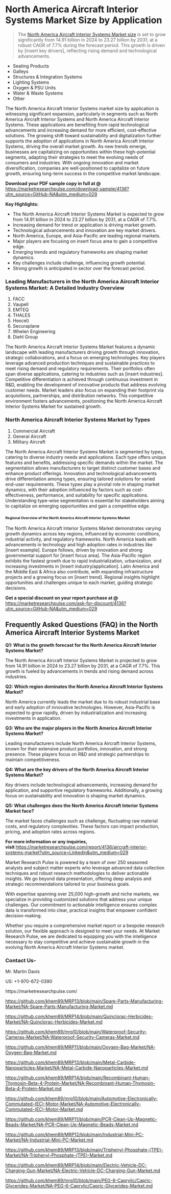 <h1>North America Aircraft Interior Systems Market&nbsp;Size by Application</h1><blockquote><p>The <a href="https://marketresearchpulse.com/download-sample/4136?utm_source=GitHub-NA&amp;utm_medium=029">North America Aircraft Interior Systems Market size</a> is set to grow significantly from 14.91 billion in 2024 to 23.27 billion by 2031, at a robust CAGR of 7.7% during the forecast period. This growth is driven by [insert key drivers], reflecting rising demand and technological advancements.</p></blockquote><ul><li>Seating Products <li> Galleys <li> Structures & Integration Systems <li> Lighting Systems <li> Oxygen & PSU Units <li> Water & Waste Systems <li> Other</li></ul><p>The North America Aircraft Interior Systems market size by application is witnessing significant expansion, particularly in segments such as North America Aircraft Interior Systems and North America Aircraft Interior Systems. These applications are benefiting from rapid technological advancements and increasing demand for more efficient, cost-effective solutions. The growing shift toward sustainability and digitalization further supports the adoption of applications in North America Aircraft Interior Systems, driving the overall market growth. As new trends emerge, businesses are capitalizing on opportunities within these high-potential segments, adapting their strategies to meet the evolving needs of consumers and industries. With ongoing innovation and market diversification, companies are well-positioned to capitalize on future growth, ensuring long-term success in the competitive market landscape.</p><p><strong>Download your PDF sample copy in full at @ </strong><a href="https://marketresearchpulse.com/download-sample/4136?utm_source=GitHub-NA&amp;utm_medium=029">https://marketresearchpulse.com/download-sample/4136?utm_source=GitHub-NA&amp;utm_medium=029</a></p><p><strong>Key Highlights: </strong></p><ul><li>The North America Aircraft Interior Systems Market is expected to grow from 14.91 billion in 2024 to 23.27 billion by 2031, at a CAGR of 7.7%.</li><li>Increasing demand for trend or application is driving market growth.</li><li>Technological advancements and innovation are key market drivers.</li><li>North America, Europe, and Asia-Pacific are leading regional markets.</li><li>Major players are focusing on insert focus area to gain a competitive edge.</li><li>Emerging trends and regulatory frameworks are shaping market dynamics.</li><li>Key challenges include challenge, influencing growth potential.</li><li>Strong growth is anticipated in sector over the forecast period.</li></ul><h3>Leading Manufacturers in the North America Aircraft Interior Systems Market: A Detailed Industry Overview</h3><ol><li>FACC</li><li>Vaupell</li><li>EMTEQ</li><li>THALES</li><li>Hexcel)</li><li>Securaplane</li><li>Whelen Engineering</li><li>Diehl Group</li></ol><div class="flex max-w-full flex-col flex-grow"><div class="min-h-8 text-message flex w-full flex-col items-end gap-2 whitespace-normal break-words [.text-message+&amp;]:mt-5" dir="auto" data-message-author-role="assistant" data-message-id="fd8432e4-4910-450d-b182-61b7bfb0a01f" data-message-model-slug="gpt-4o"><div class="flex w-full flex-col gap-1 empty:hidden first:pt-[3px]"><div class="markdown prose w-full break-words dark:prose-invert light"><p>The North America Aircraft Interior Systems Market features a dynamic landscape with leading manufacturers driving growth through innovation, strategic collaborations, and a focus on emerging technologies. Key players leverage advanced production techniques and sustainable practices to meet rising demand and regulatory requirements. Their portfolios often span diverse applications, catering to industries such as [insert industries]. Competitive differentiation is achieved through continuous investment in R&amp;D, enabling the development of innovative products that address evolving customer needs. Market leaders also focus on expanding their footprint via acquisitions, partnerships, and distribution networks. This competitive environment fosters advancements, positioning the North America Aircraft Interior Systems Market for sustained growth.</p></div></div></div></div><h3>North America Aircraft Interior Systems Market by Types</h3><ol><li>Commercial Aircraft <li> General Aircraft <li> Military Aircraft</li></ol><div class="flex max-w-full flex-col flex-grow"><div class="min-h-8 text-message flex w-full flex-col items-end gap-2 whitespace-normal break-words [.text-message+&amp;]:mt-5" dir="auto" data-message-author-role="assistant" data-message-id="084470be-0bb7-4664-bddf-5156b4f41249" data-message-model-slug="gpt-4o-mini"><div class="flex w-full flex-col gap-1 empty:hidden first:pt-[3px]"><div class="markdown prose w-full break-words dark:prose-invert light"><p>The North America Aircraft Interior Systems Market is segmented by types, catering to diverse industry needs and applications. Each type offers unique features and benefits, addressing specific demands within the market. The segmentation allows manufacturers to target distinct customer bases and enhance product offerings. Innovation and technological advancements drive differentiation among types, ensuring tailored solutions for varied end-user requirements. These types play a pivotal role in shaping market dynamics, with their adoption influenced by factors such as cost-effectiveness, performance, and suitability for specific applications. Understanding type-wise segmentation is essential for stakeholders aiming to capitalize on emerging opportunities and gain a competitive edge.</p></div></div></div></div><h3><span style="font-size: 11px;">Regional Overview of the North America Aircraft Interior Systems Market</span></h3><div class="flex max-w-full flex-col flex-grow"><div class="min-h-8 text-message flex w-full flex-col items-end gap-2 whitespace-normal break-words [.text-message+&amp;]:mt-5" dir="auto" data-message-author-role="assistant" data-message-id="e9038762-ce64-4e30-91c9-9bd413514231" data-message-model-slug="gpt-4o-mini"><div class="flex w-full flex-col gap-1 empty:hidden first:pt-[3px]"><div class="markdown prose w-full break-words dark:prose-invert light"><p>The North America Aircraft Interior Systems Market demonstrates varying growth dynamics across key regions, influenced by economic conditions, industrial activity, and regulatory frameworks. North America leads with advancements in technology and high adoption rates in industries like [insert example]. Europe follows, driven by innovation and strong governmental support for [insert focus area]. The Asia-Pacific region exhibits the fastest growth due to rapid industrialization, urbanization, and increasing investments in [insert industry/application]. Latin America and the Middle East &amp; Africa also contribute, with expanding infrastructure projects and a growing focus on [insert trend]. Regional insights highlight opportunities and challenges unique to each market, guiding strategic decisions.</p></div></div></div></div><p><strong>Get a special discount on your report purchase at @ </strong><a href="https://marketresearchpulse.com/ask-for-discount/4136?utm_source=GitHub-NA&amp;utm_medium=029">https://marketresearchpulse.com/ask-for-discount/4136?utm_source=GitHub-NA&amp;utm_medium=029</a></p><h2>Frequently Asked Questions (FAQ) in the North America Aircraft Interior Systems Market</h2><p><strong>Q1: What is the growth forecast for the North America Aircraft Interior Systems Market?</strong></p><p>The North America Aircraft Interior Systems Market is projected to grow from 14.91 billion in 2024 to 23.27 billion by 2031, at a CAGR of 7.7%. This growth is fueled by advancements in trends and rising demand across industries.</p><p><strong>Q2: Which region dominates the North America Aircraft Interior Systems Market?</strong></p><p>North America currently leads the market due to its robust industrial base and early adoption of innovative technologies. However, Asia-Pacific is expected to grow rapidly, driven by industrialization and increasing investments in application.</p><p><strong>Q3: Who are the major players in the North America Aircraft Interior Systems Market?</strong></p><p>Leading manufacturers include North America Aircraft Interior Systems, known for their extensive product portfolios, innovation, and strong presence. These players focus on R&amp;D and strategic partnerships to maintain competitiveness.</p><p><strong>Q4: What are the key drivers of the North America Aircraft Interior Systems Market?</strong></p><p>Key drivers include technological advancements, increasing demand for application, and supportive regulatory frameworks. Additionally, a growing focus on sustainability and innovation is shaping market dynamics.</p><p><strong>Q5: What challenges does the North America Aircraft Interior Systems Market face?</strong></p><p>The market faces challenges such as challenge, fluctuating raw material costs, and regulatory complexities. These factors can impact production, pricing, and adoption rates across regions.</p><p><strong>For more information or any inquiries, visit&nbsp;</strong><a href="https://marketresearchpulse.com/report/4136/aircraft-interior-systems-market?utm_source=Linkedin&utm_medium=029">https://marketresearchpulse.com/report/4136/aircraft-interior-systems-market?utm_source=Linkedin&utm_medium=029</a></p><p>Market Research Pulse is powered by a team of over 250 seasoned analysts and subject matter experts who leverage advanced data collection techniques and robust research methodologies to deliver actionable insights. We go beyond data presentation, offering deep analysis and strategic recommendations tailored to your business goals.</p><p>With expertise spanning over 25,000 high-growth and niche markets, we specialize in providing customized solutions that address your unique challenges. Our commitment to actionable intelligence ensures complex data is transformed into clear, practical insights that empower confident decision-making.</p><p>Whether you require a comprehensive market report or a bespoke research solution, our flexible approach is designed to meet your needs. At Market Research Pulse, we are dedicated to equipping you with the intelligence necessary to stay competitive and achieve sustainable growth in the evolving North America Aircraft Interior Systems market.</p><h3><strong>Contact Us-</strong></h3><p>Mr. Martin Davis</p><p>US: +1-970-672-0390</p><p>https://marketresearchpulse.com/</p><p><a href="https://github.com/khem89/MRP13/blob/main/Spare-Parts-Manufacturing-Market/NA-Spare-Parts-Manufacturing-Market.md">https://github.com/khem89/MRP13/blob/main/Spare-Parts-Manufacturing-Market/NA-Spare-Parts-Manufacturing-Market.md</a></p><p><a href="https://github.com/khem89/MRP14/blob/main/Quinclorac-Herbicides-Market/NA-Quinclorac-Herbicides-Market.md">https://github.com/khem89/MRP14/blob/main/Quinclorac-Herbicides-Market/NA-Quinclorac-Herbicides-Market.md</a></p><p><a href="https://github.com/khem89/mrp10/blob/main/Waterproof-Security-Cameras-Market/NA-Waterproof-Security-Cameras-Market.md">https://github.com/khem89/mrp10/blob/main/Waterproof-Security-Cameras-Market/NA-Waterproof-Security-Cameras-Market.md</a></p><p><a href="https://github.com/khem89/MRP11/blob/main/Oxygen-Bag-Market/NA-Oxygen-Bag-Market.md">https://github.com/khem89/MRP11/blob/main/Oxygen-Bag-Market/NA-Oxygen-Bag-Market.md</a></p><p><a href="https://github.com/khem89/MRP13/blob/main/Metal-Carbide-Nanoparticles-Market/NA-Metal-Carbide-Nanoparticles-Market.md">https://github.com/khem89/MRP13/blob/main/Metal-Carbide-Nanoparticles-Market/NA-Metal-Carbide-Nanoparticles-Market.md</a></p><p><a href="https://github.com/khem89/MRP14/blob/main/Recombinant-Human-Thymosin-Beta-4-Protein-Market/NA-Recombinant-Human-Thymosin-Beta-4-Protein-Market.md">https://github.com/khem89/MRP14/blob/main/Recombinant-Human-Thymosin-Beta-4-Protein-Market/NA-Recombinant-Human-Thymosin-Beta-4-Protein-Market.md</a></p><p><a href="https://github.com/khem89/mrp10/blob/main/Automotive-Electronically-Commutated-(EC)-Motor-Market/NA-Automotive-Electronically-Commutated-(EC)-Motor-Market.md">https://github.com/khem89/mrp10/blob/main/Automotive-Electronically-Commutated-(EC)-Motor-Market/NA-Automotive-Electronically-Commutated-(EC)-Motor-Market.md</a></p><p><a href="https://github.com/khem89/MRP11/blob/main/PCR-Clean-Up-Magnetic-Beads-Market/NA-PCR-Clean-Up-Magnetic-Beads-Market.md">https://github.com/khem89/MRP11/blob/main/PCR-Clean-Up-Magnetic-Beads-Market/NA-PCR-Clean-Up-Magnetic-Beads-Market.md</a></p><p><a href="https://github.com/khem89/MRP12/blob/main/Industrial-Mini-PC-Market/NA-Industrial-Mini-PC-Market.md">https://github.com/khem89/MRP12/blob/main/Industrial-Mini-PC-Market/NA-Industrial-Mini-PC-Market.md</a></p><p><a href="https://github.com/khem89/MRP13/blob/main/Triphenyl-Phosphate-(TPE)-Market/NA-Triphenyl-Phosphate-(TPE)-Market.md">https://github.com/khem89/MRP13/blob/main/Triphenyl-Phosphate-(TPE)-Market/NA-Triphenyl-Phosphate-(TPE)-Market.md</a></p><p><a href="https://github.com/khem89/MRP14/blob/main/Electric-Vehicle-DC-Charging-Gun-Market/NA-Electric-Vehicle-DC-Charging-Gun-Market.md">https://github.com/khem89/MRP14/blob/main/Electric-Vehicle-DC-Charging-Gun-Market/NA-Electric-Vehicle-DC-Charging-Gun-Market.md</a></p><p><a href="https://github.com/khem89/mrp10/blob/main/PEG-6-Caprylic/Capric-Glycerides-Market/NA-PEG-6-Caprylic/Capric-Glycerides-Market.md">https://github.com/khem89/mrp10/blob/main/PEG-6-Caprylic/Capric-Glycerides-Market/NA-PEG-6-Caprylic/Capric-Glycerides-Market.md</a></p>
